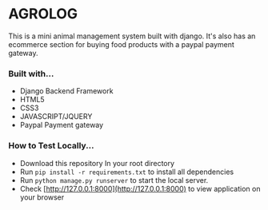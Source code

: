 # AGROLOG

This is a mini animal management system built with django. It's also has an ecommerce section for buying food products with a paypal payment gateway.

### Built with...

* Django Backend Framework
* HTML5
* CSS3
* JAVASCRIPT/JQUERY
* Paypal Payment gateway


### How to Test Locally...

* Download this repository
In your root directory
* Run `pip install -r requirements.txt` to install all dependencies
* Run `python manage.py runserver` to start the local server.
* Check [http://127.0.0.1:8000](http://127.0.0.1:8000) to view application on your browser
